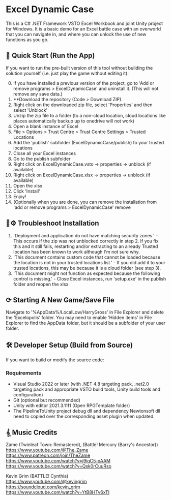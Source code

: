 # Excel Dynamic Case

This is a C# .NET Framework VSTO Excel Workbook and joint Unity project for Windows.
It is a basic demo for an Excel battle case with an overworld that you can navigate in, and where you can unlock the use of new functions as you go.

## 🚀 Quick Start (Run the App)

If you want to run the pre-built version of this tool without building the solution yourself (i.e. just play the game without editing it):

0. If you have installed a previous version of the project, go to 'Add or remove programs > ExcelDynamicCase' and uninstall it.  (This will not remove any save data.)
1. **Download the repository (Code > Download ZIP).
2. Right click on the downloaded zip file, select 'Properties' and then select 'Unblock'
3. Unzip the zip file to a folder (to a non-cloud location, cloud locations like places automatically backup up to onedrive will not work)
4. Open a blank instance of Excel
5. File > Options > Trust Centre > Trust Centre Settings > Trusted Locations
6. Add the 'publish' subfolder (ExcelDynamicCase/publish) to your trusted locations
7. Close all your Excel instances
8. Go to the publish subfolder
9. Right click on ExcelDynamicCase.vsto -> properties -> unblock (if available)
10. Right click on ExcelDynamicCase.xlsx -> properties -> unblock (if available)
11. Open the xlsx
12. Click 'Install'
13. Enjoy!
14. (Optionally when you are done, you can remove the installation from 'add or remove programs > ExcelDynamicCase' remove

## 🔧⚙ Troubleshoot Installation

1. 'Deployment and application do not have matching security zones.' - This occurs if the zip was not unblocked correctly in step 2.  If you fix this and it still fails, restarting and/or extracting to an already Trusted location has been known to work although I'm not sure why.
2. 'This document contains custom code that cannot be loaded because the location is not in your trusted locations list.' - If you did add it to your trusted locations, this may be because it is a cloud folder (see step 3).
3. 'This document might not function as expected because the following control is missing.' - Close Excel instances, run 'setup.exe' in the publish folder and reopen the xlsx. 

## ⟳ Starting A New Game/Save File 

Navigate to '%AppData%/LocalLow/HarryGross' in File Explorer and delete the 'Excelopolis' folder.  You may need to enable 'Hidden items' in File Explorer to find the AppData folder, but it should be a subfolder of your user folder.

## 🛠️ Developer Setup (Build from Source)

If you want to build or modify the source code:

### Requirements

- Visual Studio 2022 or later (with .NET 4.8 targeting pack, .net2.0 targeting pack and appropriate VSTO build tools, Unity build tools and configuration)
- Git (optional but recommended)
- Unity with editor 2021.3.11f1 (Open RPGTemplate folder)
- The PipelineToUnity project debug dll and dependency Newtonsoft dll need to copied over the corresponding asset plugin when updated.

## 𝄠 Music Credits

Zame (Twinleaf Town: Remastered), (Battle! Mercury (Barry's Ancestor))  
https://www.youtube.com/@The_Zame  
https://www.patreon.com/join/TheZame  
https://www.youtube.com/watch?v=j9iqC5-xAAM  
https://www.youtube.com/watch?v=Qsk0rCuuRso  

Kevin Grim (BATTLE! Cynthia)  
https://www.youtube.com/@kevingrim  
https://soundcloud.com/kevin_grim  
https://www.youtube.com/watch?v=YtB8HTv6xTI
